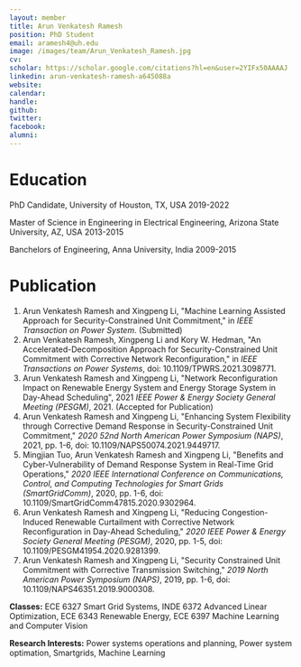 ```yaml
---
layout: member
title: Arun Venkatesh Ramesh
position: PhD Student
email: aramesh4@uh.edu
image: /images/team/Arun_Venkatesh_Ramesh.jpg
cv: 
scholar: https://scholar.google.com/citations?hl=en&user=2YIFx50AAAAJ
linkedin: arun-venkatesh-ramesh-a645088a
website: 
calendar: 
handle: 
github: 
twitter: 
facebook: 
alumni: 
---
```



# Education

PhD Candidate, University of Houston, TX, USA 2019-2022

Master of Science in Engineering in Electrical Engineering, Arizona State University, AZ, USA 2013-2015

Banchelors of Engineering, Anna University, India 2009-2015


# Publication
1. Arun Venkatesh Ramesh and Xingpeng Li, "Machine Learning Assisted Approach for Security-Constrained Unit Commitment," in *IEEE Transaction on Power System*. (Submitted)
2. Arun Venkatesh Ramesh, Xingpeng Li and Kory W. Hedman, "An Accelerated-Decomposition Approach for Security-Constrained Unit Commitment with Corrective Network Reconfiguration," in *IEEE Transactions on Power Systems*, doi: 10.1109/TPWRS.2021.3098771.
3. Arun Venkatesh Ramesh and Xingpeng Li, "Network Reconfiguration Impact on Renewable Energy System and Energy Storage System in Day-Ahead Scheduling", 2021 *IEEE Power & Energy Society General Meeting (PESGM)*, 2021. (Accepted for Publication)
4. Arun Venkatesh Ramesh and Xingpeng Li, "Enhancing System Flexibility through Corrective Demand Response in Security-Constrained Unit Commitment," *2020 52nd North American Power Symposium (NAPS)*, 2021, pp. 1-6, doi: 10.1109/NAPS50074.2021.9449717.
5. Mingjian Tuo, Arun Venkatesh Ramesh and Xingpeng Li, "Benefits and Cyber-Vulnerability of Demand Response System in Real-Time Grid Operations," *2020 IEEE International Conference on Communications, Control, and Computing Technologies for Smart Grids (SmartGridComm)*, 2020, pp. 1-6, doi: 10.1109/SmartGridComm47815.2020.9302964.
6. Arun Venkatesh Ramesh and Xingpeng Li, "Reducing Congestion-Induced Renewable Curtailment with Corrective Network Reconfiguration in Day-Ahead Scheduling," *2020 IEEE Power & Energy Society General Meeting (PESGM)*, 2020, pp. 1-5, doi: 10.1109/PESGM41954.2020.9281399.
7. Arun Venkatesh Ramesh and Xingpeng Li, "Security Constrained Unit Commitment with Corrective Transmission Switching," *2019 North American Power Symposium (NAPS)*, 2019, pp. 1-6, doi: 10.1109/NAPS46351.2019.9000308.

**Classes:**
ECE 6327 Smart Grid Systems, 
INDE 6372 Advanced Linear Optimization, 
ECE 6343 Renewable Energy, 
ECE 6397 Machine Learning and Computer Vision

**Research Interests:** Power systems operations and planning, Power system optimation, Smartgrids, Machine Learning

